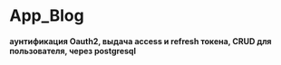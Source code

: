 # App_Blog
#### аунтификация Oauth2, выдача access и refresh токена, CRUD для пользователя, через postgresql
